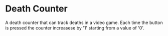 # **Death Counter**
A death counter that can track deaths in a video game. Each time the button is pressed the counter increasese by '1' starting from a value of '0'.
